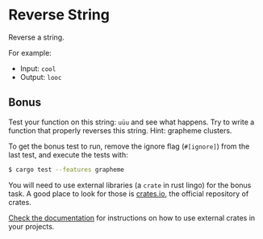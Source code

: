 # Reverse String

Reverse a string.

For example:
* Input: `cool`
* Output: `looc`

## Bonus

Test your function on this string: `uüu` and see what happens.  Try to write a
function that properly reverses this string. Hint: grapheme clusters.

To get the bonus test to run, remove the ignore flag (`#[ignore]`) from the
last test, and execute the tests with:

```bash
$ cargo test --features grapheme
```

You will need to use external libraries (a `crate` in rust lingo) for the bonus
task.  A good place to look for those is [crates.io](https://crates.io/), the
official repository of crates.

[Check the documentation](https://doc.rust-lang.org/cargo/guide/dependencies.html)
for instructions on how to use external crates in your projects.
